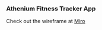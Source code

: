 ### Athenium Fitness Tracker App
Check out the wireframe at [Miro](https://miro.com/app/board/uXjVKPwlteQ=/?share_link_id=758078131919)
